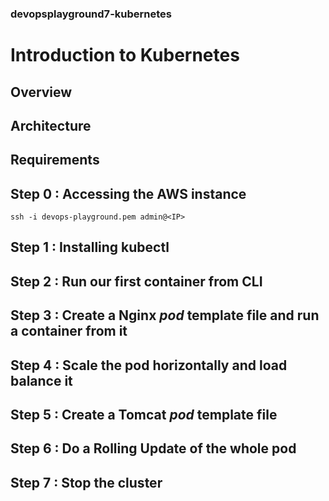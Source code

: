 ### devopsplayground7-kubernetes
# Introduction to Kubernetes

## Overview

## Architecture

## Requirements

## Step 0 : Accessing the AWS instance
`ssh -i devops-playground.pem admin@<IP>`

## Step 1 : Installing **kubectl**

## Step 2 : Run our first container from CLI

## Step 3 : Create a  Nginx *pod* template file and run a container from it

## Step 4 : Scale the pod horizontally and load balance it

## Step 5 : Create a Tomcat *pod* template file

## Step 6 : Do a Rolling Update of the whole pod

## Step 7 : Stop the cluster
